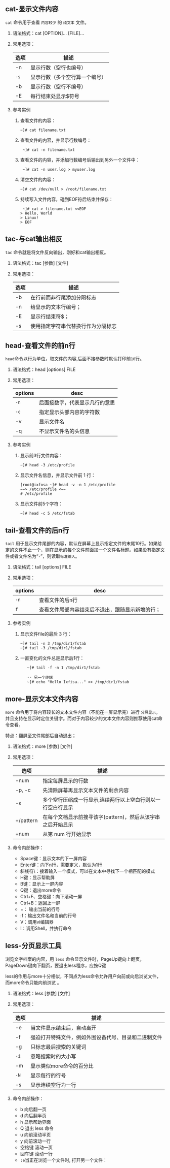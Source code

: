 ## cat-显示文件内容

`cat` 命令用于查看 `内容较少` 的 `纯文本` 文件。

1. 语法格式：cat [OPTION]... [FILE]...

2. 常用选项：

   | 选项 | 描述                           |
   | ---- | ------------------------------ |
   | -n   | 显示行数（空行也编号）         |
   | `-s` | 显示行数（多个空行算一个编号） |
   | -b   | 显示行数（空行不编号）         |
   | -E   | 每行结束处显示$符号            |

3. 参考实例

   1. 查看文件的内容：

      ```shell
      ~]# cat filename.txt
      ```

   2. 查看文件的内容，并显示行数编号：

      ```shell
       ~]# cat -n filename.txt
      ```

   3. 查看文件的内容，并添加行数编号后输出到另外一个文件中：

      ```shell
       ~]# cat -n user.log > myuser.log 
      ```

   4. 清空文件的内容：

      ````shell
      ~]# cat /dev/null > /root/filename.txt
      ````

   5. 持续写入文件内容，碰到EOF符后结束并保存：

      ```shell
       ~]# cat > filename.txt <<EOF
      > Hello, World 
      > Linux!
      > EOF	
      ```



## tac-与cat输出相反

`tac` 命令就是将文件反向输出，刚好和cat输出相反。

1. 语法格式：tac [参数] [文件]

2. 常用选项：

   | 选项 | 描述                               |
   | ---- | ---------------------------------- |
   | -b   | 在行前而非行尾添加分隔标志         |
   | -n   | 给显示的文本行编号；               |
   | -E   | 显示行结束符$；                    |
   | -s   | 使用指定字符串代替换行作为分隔标志 |



## head-查看文件的前n行

`head`命令以行为单位，取文件的内容,后面不接参数时默认打印前`10`行。

1. 语法格式：head  [options]  FILE

2. 常用选项：

   | options | desc                           |
   | ------- | ------------------------------ |
   | `-n`    | 后面接数字，代表显示几行的意思 |
   | `-c`    | 指定显示头部内容的字符数       |
   | -v      | 显示文件名                     |
   | -q      | 不显示文件名的头信息           |

3. 参考实例

   1. 显示前3行文件内容：

      ```shell
      ~]# head -3 /etc/profile
      ```

   2. 显示文件名信息，并显示文件前 1 行：

      ```shell
      [root@ixfosa ~]# head -v -n 1 /etc/profile
      ==> /etc/profile <==
      # /etc/profile
      ```

   3. 显示文件前5个字符：

      ```shell
      ~]# head -c 5 /etc/fstab
      ```



##  tail-查看文件的后n行

`tail` 用于显示文件尾部的内容，默认在屏幕上显示指定文件的末尾10行。如果给定的文件不止一个，则在显示的每个文件前面加一个文件名标题。如果没有指定文件或者文件名为“`-`”，则读取`标准输入`。

1. 语法格式：tail [options] FILE

2. 常用选项：

   | options | desc                                             |
   | ------- | ------------------------------------------------ |
   | `-n`    | 查看文件的后n行                                  |
   | `f`     | 查看文件尾部内容结束后不退出，跟随显示新增的行； |

3. 参考实例

   1. 显示文件file的最后 3 行：

      ```shell
      ~]# tail -n 3 /tmp/dir1/fstab
      ~]# tail -3 /tmp/dir1/fstab
      ```

   2. 一直变化的文件总是显示后1行：

      ```shell
         ~]# tail -f -n 1 /tmp/dir1/fstab
         
         -- 另一个终端
         ~]# echo "Hello Ixfisa..." >> /tmp/dir1/fstab
      ```



##  more-显示文本文件内容

`more` 命令用于将内容较长的文本文件内容（不能在一屏显示完）进行 `分屏显示`，并且支持在显示时定位关键字。而对于内容较少的文本文件内容则推荐使用cat命令查看。

特点：翻屏至文件尾部后自动退出；

1. 语法格式：more [参数] [文件]

2. 常用选项：

   | 选项      | 描述                                                        |
   | --------- | ----------------------------------------------------------- |
   | -num      | 指定每屏显示的行数                                          |
   | -p, -c    | 先清除屏幕再显示文本文件的剩余内容                          |
   | -s        | 多个空行压缩成一行显示,连续两行以上空白行则以一行空白行显示 |
   | +/pattern | 在每个文档显示前搜寻该字(pattern)，然后从该字串之后开始显示 |
   | +num      | 从第 num 行开始显示                                         |

3. 命令内部操作：

   + Space键：显示文本的下一屏内容
   + Enter键：向下n行，需要定义，默认为1行
   + 斜线符\：接着输入一个模式，可以在文本中寻找下一个相匹配的模式
   + H键：显示帮助屏
   + B键：显示上一屏内容
   + Q键：退出more命令
   + Ctrl+F、空格键：向下滚动一屏
   + Ctrl+B：返回上一屏
   + =： 输出当前的行号
   + :f：输出文件名和当前的行号
   + V：调用vi编辑器
   + !：调用Shell，并执行命令



## less-分页显示工具

浏览文字档案的内容，用 `less` 命令显示文件时，PageUp键向上翻页，PageDown键向下翻页，要退出less程序，应按Q键

less的作用与more十分相似，不同点为less命令允许用户向前或向后浏览文件，而more命令只能向前浏览 。

1. 语法格式：less [参数] [文件]

2. 常用选项：﻿

   | 选项 | 描述                                                 |
   | ---- | ---------------------------------------------------- |
   | -e   | 当文件显示结束后，自动离开                           |
   | -f   | 强迫打开特殊文件，例如外围设备代号、目录和二进制文件 |
   | -g   | 只标志最后搜索的关键词                               |
   | `-i` | 忽略搜索时的大小写                                   |
   | -m   | 显示类似more命令的百分比                             |
   | `-N` | 显示每行的行号                                       |
   | -s   | 显示连续空行为一行                                   |

3. 命令内部操作：

   - b 向后翻一页
   - d 向后翻半页
   - h 显示帮助界面
   - Q 退出 less 命令 
   - u 向前滚动半页
   - y 向前滚动一行
   - 空格键 滚动一页
   - 回车键 滚动一行
   - `:e`当正在浏览一个文件时, 打开另一个文件：


